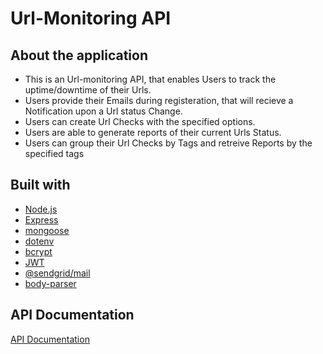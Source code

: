<h1>  Url-Monitoring API </h1>

## About the application
- This is an Url-monitoring API, that enables Users to track the uptime/downtime of their Urls.
- Users provide their Emails during registeration, that will recieve a Notification upon a Url status Change.
- Users can create Url Checks with the specified options.
- Users are able to generate reports of their current Urls Status.
- Users can group their Url Checks by Tags and retreive Reports by the specified tags

## Built with

-   [Node.js](https://nodejs.org/en/)
-   [Express](https://expressjs.com/)
-   [mongoose](https://www.npmjs.com/package/mongoose)
-   [dotenv](https://www.npmjs.com/package/dotenv)
-   [bcrypt](https://www.npmjs.com/package/bcrypt)
-   [JWT](https://www.npmjs.com/package/jsonwebtoken)
-   [@sendgrid/mail](https://www.npmjs.com/package/@sendgrid/mail)
-   [body-parser](https://www.npmjs.com/package/body-parser)


<h2> API Documentation </h2>
<a href="https://urlmonitorapi.stoplight.io/docs/url-monitor/branches/main/8e6db5f8789aa-create-new-user"> API Documentation </a>

